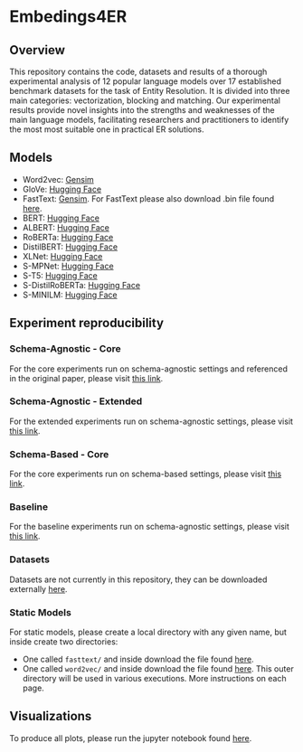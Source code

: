 # Embedings4ER

## Overview

This repository contains the code, datasets and results of a thorough experimental analysis of 12 popular language models over 17 established benchmark datasets for the task of Entity Resolution. It is divided into three main categories: vectorization, blocking and matching. Our experimental results provide novel insights into the strengths and weaknesses of the main language models, facilitating researchers and practitioners to identify the most most suitable one in practical ER solutions.

## Models

 - Word2vec: [Gensim](https://radimrehurek.com/gensim/models/word2vec.html)
 - GloVe: [Hugging Face](https://huggingface.co/sentence-transformers/average_word_embeddings_glove.840B.300d)
 - FastText: [Gensim](https://radimrehurek.com/gensim/models/fasttext.html#gensim.models.fasttext.FastText). For FastText please also download .bin file found [here](https://dl.fbaipublicfiles.com/fasttext/vectors-wiki/wiki.en.zip).
 - BERT: [Hugging Face](https://huggingface.co/bert-base-uncased) 
 - ALBERT: [Hugging Face](https://huggingface.co/albert-base-v2) 
 - RoBERTa: [Hugging Face](https://huggingface.co/roberta-base) 
 - DistilBERT: [Hugging Face](https://huggingface.co/distilbert-base-uncased) 
 - XLNet: [Hugging Face](https://huggingface.co/xlnet-base-cased)
 - S-MPNet: [Hugging Face](https://huggingface.co/sentence-transformers/all-mpnet-base-v2) 
 - S-T5: [Hugging Face](https://huggingface.co/sentence-transformers/gtr-t5-large) 
 - S-DistilRoBERTa: [Hugging Face](https://huggingface.co/sentence-transformers/all-distilroberta-v1) 
 - S-MINILM: [Hugging Face](https://huggingface.co/sentence-transformers/all-MiniLM-L12-v2)

## Experiment reproducibility

### Schema-Agnostic - Core

For the core experiments run on schema-agnostic settings and referenced in the original paper,
please visit [this link](https://github.com/alexZeakis/Embeddings4ER/tree/main/python/schema_agnostic/core/).

### Schema-Agnostic - Extended
For the extended experiments run on schema-agnostic settings,
please visit [this link](https://github.com/alexZeakis/Embeddings4ER/tree/main/python/schema_agnostic/extended/).

### Schema-Based - Core
For the core experiments run on schema-based settings,
please visit [this link](https://github.com/alexZeakis/Embeddings4ER/tree/main/python/schema_based/core/).

### Baseline
For the baseline experiments run on schema-agnostic settings,
please visit [this link](https://github.com/alexZeakis/Embeddings4ER/tree/main/python/baseline/).




### Datasets
Datasets are not currently in this repository, they can be downloaded externally [here]().

### Static Models
For static models, please create a local directory with any given name, but inside create two directories:
 - One called `fasttext/` and inside download the file found [here](https://dl.fbaipublicfiles.com/fasttext/vectors-wiki/wiki.en.zip).
 - One called `word2vec/` and inside download the file found [here](https://drive.google.com/u/0/uc?id=0B7XkCwpI5KDYNlNUTTlSS21pQmM&export=download).
This outer directory will be used in various executions. More instructions on each page.

## Visualizations

To produce all plots, please run the jupyter notebook found [here](https://github.com/alexZeakis/Embedings4ER/blob/main/jupyter/Full_Plots.ipynb).

